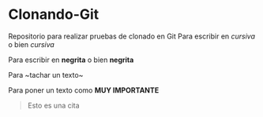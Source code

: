 # Clonando-Git
Repositorio para realizar pruebas de clonado en Git
Para escribir en *cursiva* o bien _cursiva_

Para escribir en **negrita** o bien __negrita__

Para ~tachar un texto~

Para poner un texto como **MUY IMPORTANTE**

>Esto es una cita



